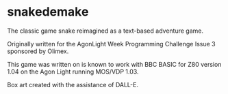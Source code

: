 # snakedemake

The classic game snake reimagined as a text-based adventure game.

Originally written for the AgonLight Week Programming Challenge Issue 3 sponsored by Olimex. 

This game was written on is known to work with BBC BASIC for Z80 version 1.04 on the Agon Light running MOS/VDP 1.03. 

Box art created with the assistance of DALL-E.
